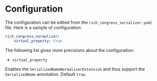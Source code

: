 # Configuration

The configuration can be edited from the `rich_congress_serializer.yaml` file. Here is a sample of configuration:

```yaml
rich_congress_normalizer:
    virtual_property: true
```

The following list gives more precisions about the configuration:

- `virtual_property`

Enables the `SerializedNameNormalizerExtension` and thus support the `SerializedName` annotation. Default `true`. 

